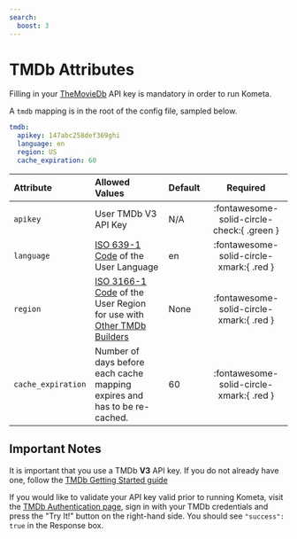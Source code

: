 ```yaml
---
search:
  boost: 3
---
```

# TMDb Attributes

Filling in your [TheMovieDb](https://www.themoviedb.org/) API key is mandatory in order to run Kometa. 

A `tmdb` mapping is in the root of the config file, sampled below.

```yaml title="config.yml TMDb sample"
tmdb:
  apikey: 147abc258def369ghi
  language: en
  region: US
  cache_expiration: 60
```

| Attribute          | Allowed Values                                                                                                                                                                    | Default |                  Required                  |
|:-------------------|:----------------------------------------------------------------------------------------------------------------------------------------------------------------------------------|:--------|:------------------------------------------:|
| `apikey`           | User TMDb V3 API Key                                                                                                                                                              | N/A     | :fontawesome-solid-circle-check:{ .green } |
| `language`         | [ISO 639-1 Code](https://en.wikipedia.org/wiki/List_of_ISO_639-1_codes) of the User Language                                                                                      | en      |  :fontawesome-solid-circle-xmark:{ .red }  |
| `region`           | [ISO 3166-1 Code](https://en.wikipedia.org/wiki/ISO_3166-1#Current_codes) of the User Region for use with [Other TMDb Builders](../files/builders/tmdb.md#other-tmdb-builders)    | None    |  :fontawesome-solid-circle-xmark:{ .red }  |
| `cache_expiration` | Number of days before each cache mapping expires and has to be re-cached.                                                                                                         | 60      |  :fontawesome-solid-circle-xmark:{ .red }  |

## Important Notes

It is important that you use a TMDb **V3** API key. If you do not already have one, follow the [TMDb Getting Started guide](https://developers.themoviedb.org/3/getting-started/introduction)

If you would like to validate your API key valid prior to running Kometa, visit the [TMDb Authentication page](https://developer.themoviedb.org/reference/authentication-validate-key), sign in with your TMDb credentials and press the "Try It!" button on the right-hand side. You should see `"success": true` in the Response box.